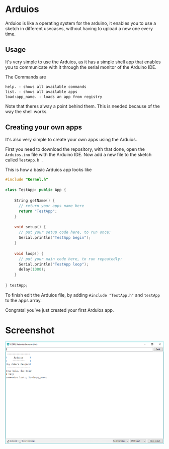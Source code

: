 # Arduios
Arduios is like a operating system for the arduino, it enables you to use a sketch in different usecases, without having to upload a new one every time.

## Usage
It's very simple to use the Arduios, as it has a simple shell app that enables you to communicate with it through the serial monitor of the Arduino IDE.

The Commands are
```
help. - shows all available commands
list. - shows all available apps
load:app_name. - loads an app from registry
```
Note that theres alway a point behind them. This is needed because of the way the shell works.

## Creating your own apps
It's also very simple to create your own apps using the Arduios.

First you need to download the repository, with that done, open the ``Arduios.ino`` file with the Arduino IDE.
Now add a new file to the sketch called ``TestApp.h ``.

This is how a basic Arduios app looks like
```c++
#include "Kernel.h"

class TestApp: public App {
    
    String getName() {
      // return your apps name here
      return "TestApp";
    }
    
    void setup() {
      // put your setup code here, to run once:
      Serial.println("TestApp begin");
    }
    
    void loop() {
      // put your main code here, to run repeatedly:
      Serial.println("TestApp loop");
      delay(1000);
    }
    
} testApp;
```

To finish edit the Arduios file, by adding ``#include "TestApp.h"`` and ``testApp`` to the apps array.

Congrats! you've just created your first Arduios app.

# Screenshot
![Screenshot](Screenshot.PNG "Screenshot of Arduios shell")
